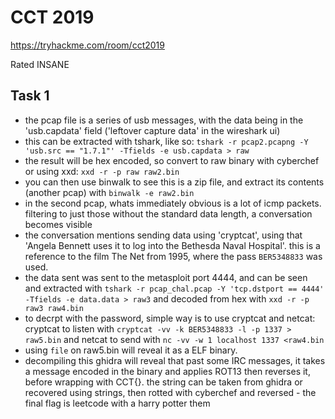 # CCT 2019

https://tryhackme.com/room/cct2019

Rated INSANE

## Task 1

- the pcap file is a series of usb messages, with the data being in the 'usb.capdata' field ('leftover capture data' in the wireshark ui)
- this can be extracted with tshark, like so: `tshark -r pcap2.pcapng -Y 'usb.src == "1.7.1"' -Tfields -e usb.capdata > raw`
- the result will be hex encoded, so convert to raw binary with cyberchef or using xxd: `xxd -r -p raw raw2.bin`
- you can then use binwalk to see this is a zip file, and extract its contents (another pcap) with `binwalk -e raw2.bin`
- in the second pcap, whats immediately obvious is a lot of icmp packets. filtering to just those without the standard data length, a conversation becomes visible
- the conversation mentions sending data using 'cryptcat', using that 'Angela Bennett uses it to log into the Bethesda Naval Hospital'. this is a reference to the film The Net from 1995, where the pass `BER5348833` was used.
- the data sent was sent to the metasploit port 4444, and can be seen and extracted with `tshark -r pcap_chal.pcap -Y 'tcp.dstport == 4444' -Tfields -e data.data > raw3` and decoded from hex with `xxd -r -p raw3 raw4.bin`
- to decrpt with the password, simple way is to use cryptcat and netcat: cryptcat to listen with `cryptcat -vv -k BER5348833 -l -p 1337 > raw5.bin` and netcat to send with `nc -vv -w 1 localhost 1337 <raw4.bin`
- using `file` on raw5.bin will reveal it as a ELF binary.
- decompiling this ghidra will reveal that past some IRC messages, it takes a message encoded in the binary and applies ROT13 then reverses it, before wrapping with CCT{}. the string can be taken from ghidra or recovered using strings, then rotted with cyberchef and reversed - the final flag is leetcode with a harry potter them
